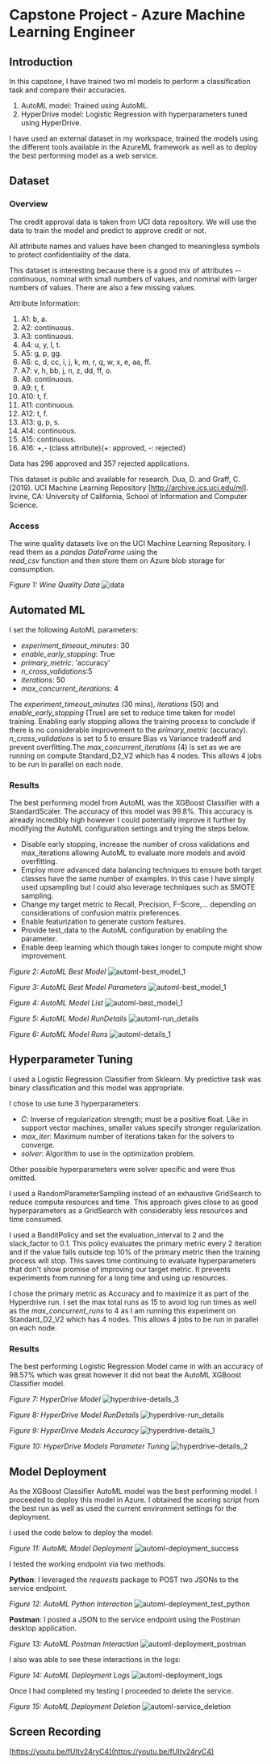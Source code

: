 # Capstone Project - Azure Machine Learning Engineer

## Introduction
In this capstone, I have trained two ml models to perform a classification task and compare their accuracies.
1. AutoML model: Trained using AutoML.
2. HyperDrive model: Logistic Regression with hyperparameters tuned using HyperDrive.

I have used an external dataset in my workspace, trained the models using the 
different tools available in the AzureML framework as well as to deploy the best performing model as a web service.


## Dataset

### Overview

The credit approval data is taken from UCI data repository. We will use the data to train the model and predict to approve credit or not.

All attribute names and values have been changed to meaningless symbols to protect confidentiality of the data.

This dataset is interesting because there is a good mix of attributes -- continuous, nominal with small numbers of values, and nominal with larger numbers of values. There are also a few missing values.

Attribute Information:

1. A1: b, a.
2. A2: continuous.
3. A3: continuous.
4. A4: u, y, l, t.
5. A5: g, p, gg.
6. A6: c, d, cc, i, j, k, m, r, q, w, x, e, aa, ff.
7. A7: v, h, bb, j, n, z, dd, ff, o.
8. A8: continuous.
9. A9: t, f.
10. A10: t, f.
11. A11: continuous.
12. A12: t, f.
13. A13: g, p, s.
14. A14: continuous.
15. A15: continuous.
16. A16: +,- (class attribute){+: approved, -: rejected}

Data has 296 approved and 357 rejected applications.

This dataset is public and available for research. Dua, D. and Graff, C. (2019). UCI Machine Learning Repository [http://archive.ics.uci.edu/ml]. Irvine, CA: University of California, School of Information and Computer Science.


### Access

The wine quality datasets live on the UCI Machine Learning Repository. I read them as a *pandas DataFrame* using the  
*read_csv* function and then store them on Azure blob storage for consumption.

*Figure 1: Wine Quality Data*
![data](Screenshots/Fig1.png)

## Automated ML

I set the following AutoML parameters: 

* *experiment_timeout_minutes*: 30
* *enable_early_stopping*: True    
* *primary_metric*: 'accuracy'
* *n_cross_validations*:5
* *iterations*: 50
* *max_concurrent_iterations*: 4

The *experiment_timeout_minutes* (30 mins), *iterations* (50) and *enable_early_stopping* (True) are set to reduce time 
taken for model training. Enabling early stopping allows the training process to conclude if there is no considerable 
improvement to the *primary_metric* (accuracy). *n_cross_validations* is set to 5 to ensure Bias vs Variance tradeoff
and prevent overfitting.The *max_concurrent_iterations* (4) is set as we are running on compute Standard_D2_V2 which has 
4 nodes. This allows 4 jobs to be run in parallel on each node.

### Results

The best performing model from AutoML was the XGBoost Classifier with a StandardScaler. The accuracy of this model was
99.8%. This accuracy is already incredibly high however I could potentially improve it further by modifying the 
AutoML configuration settings and trying the steps below.
* Disable early stopping, increase the number of cross validations and max_iterations allowing AutoML to evaluate more 
models and avoid overfitting.
* Employ more advanced data balancing techniques to ensure both target classes have the same number of examples. In this 
case I have simply used upsampling but I could also leverage techniques such as SMOTE sampling.
* Change my target metric to Recall, Precision, F-Score,... depending on considerations of confusion matrix preferences.
* Enable featurization to generate custom features.
* Provide test_data to the AutoML configuration by enabling the parameter.
* Enable deep learning which though takes longer to compute might show improvement.


*Figure 2: AutoML Best Model*
![automl-best_model_1](Screenshots/Fig2.png)

*Figure 3: AutoML Best Model Parameters*
![automl-best_model_1](Screenshots/Fig3.png)

*Figure 4: AutoML Model List*
![automl-best_model_1](Screenshots/Fig4.png)

*Figure 5: AutoML Model RunDetails*
![automl-run_details](Screenshots/Fig5.png)

*Figure 6: AutoML Model Runs*
![automl-details_1](Screenshots/Fig6.png)

## Hyperparameter Tuning

I used a Logistic Regression Classifier from Sklearn. My predictive task was binary classification and this model was 
appropriate. 

I chose to use tune 3 hyperparameters:
* *C*: Inverse of regularization strength; must be a positive float. Like in support vector machines, 
smaller values specify stronger regularization.
* *max_iter*: Maximum number of iterations taken for the solvers to converge.
* *solver*: Algorithm to use in the optimization problem.

Other possible hyperparameters were solver specific and were thus omitted. 
 
I used a RandomParameterSampling instead of an exhaustive GridSearch to reduce compute resources and time. This approach 
gives close to as good hyperparameters as a GridSearch with considerably less resources and time consumed. 

I used a BanditPolicy and set the evaluation_interval to 2 and the slack_factor to 0.1. This policy evaluates the primary 
metric every 2 iteration and if the value falls outside top 10% of the primary metric then the training process will stop. 
This saves time continuing to evaluate hyperparameters that don't show promise of improving our target metric. It prevents 
experiments from running for a long time and using up resources.

I chose the primary metric as Accuracy and to maximize it as part of the Hyperdrive run. I set the max total runs as 15 
to avoid log run times as well as the *max_concurrent_runs* to 4 as I am running this experiment on Standard_D2_V2 which 
has 4 nodes. This allows 4 jobs to be run in parallel on each node.

### Results
The best performing Logistic Regression Model came in with an accuracy of 98.57% which was great however it did not 
beat the AutoML XGBoost Classifier model. 

*Figure 7: HyperDrive Model*
![hyperdrive-details_3](Screenshots/Fig7.png)

*Figure 8: HyperDrive Model RunDetails*
![hyperdrive-run_details](Screenshots/Fig8.png)

*Figure 9: HyperDrive Models Accuracy*
![hyperdrive-details_1](Screenshots/Fig9.png)

*Figure 10: HyperDrive Models Parameter Tuning*
![hyperdrive-details_2](Screenshots/Fig10.png)

## Model Deployment

As the XGBoost Classifier AutoML model was the best performing model. I proceeded to deploy this model in Azure.
I obtained the scoring script from the best run as well as used the current environment settings for the deployment. 

I used the code below to deploy the model:

*Figure 11: AutoML Model Deployment*
![automl-deployment_success](Screenshots/Fig11.png)

I tested the working endpoint via two methods:

**Python**: 
I leveraged the *requests* package to POST two JSONs to the service endpoint.

*Figure 12: AutoML Python Interaction*
![automl-deployment_test_python](Screenshots/Fig12.png)


**Postman**: I posted a JSON to the service endpoint using the Postman desktop application.

*Figure 13: AutoML Postman Interaction*
![automl-deployment_postman](Screenshots/Fig13.png)

I also was able to see these interactions in the logs:

*Figure 14: AutoML Deployment Logs*
![automl-deployment_logs](Screenshots/Fig14.png)

Once I had completed my testing I proceeded to delete the service.

*Figure 15: AutoML Deployment Deletion*
![automl-service_deletion](Screenshots/Fig15.png)

## Screen Recording

[https://youtu.be/fUItv24ryC4](https://youtu.be/fUItv24ryC4)
